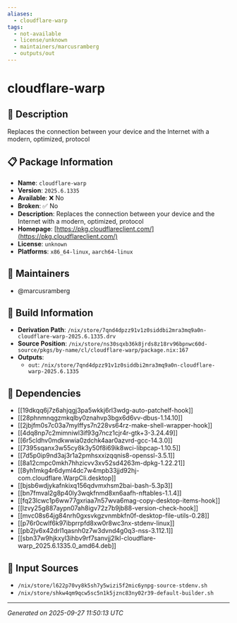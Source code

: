 ```yaml
---
aliases:
  - cloudflare-warp
tags:
  - not-available
  - license/unknown
  - maintainers/marcusramberg
  - outputs/out
---
```


# cloudflare-warp

## 📝 Description

Replaces the connection between your device and the Internet with a modern, optimized, protocol

## 📋 Package Information

- **Name**: `cloudflare-warp`
- **Version**: `2025.6.1335`
- **Available**: ❌ No
- **Broken**: ✅ No
- **Description**: Replaces the connection between your device and the Internet with a modern, optimized, protocol
- **Homepage**: [https://pkg.cloudflareclient.com/](https://pkg.cloudflareclient.com/)
- **License**: `unknown`
- **Platforms**: `x86_64-linux`, `aarch64-linux`
## 👥 Maintainers

- @marcusramberg


## 🔧 Build Information

- **Derivation Path**: `/nix/store/7qnd4dpzz91v1z0siddbi2mra3mq9a0n-cloudflare-warp-2025.6.1335.drv`
- **Source Position**: `/nix/store/ns30sqxb36k8jrds8z18rv96bpnwc60d-source/pkgs/by-name/cl/cloudflare-warp/package.nix:167`
- **Outputs**:
  - `out`:  `/nix/store/7qnd4dpzz91v1z0siddbi2mra3mq9a0n-cloudflare-warp-2025.6.1335`

## 🔗 Dependencies

- [[19dkqq6j7z6ahjqgj3pa5wkkj6rl3wdg-auto-patchelf-hook]]
- [[28phnmnqgzmkqlby0znahvp3bgx6d6vv-dbus-1.14.10]]
- [[2jbjfm0s7c03a7mylffys7n228vs64rz-make-shell-wrapper-hook]]
- [[4dq8np7c2mimniwl3if93g7ncz1cjr4r-gtk+3-3.24.49]]
- [[6r5cldhv0mdkwwia0zdchk4aar0azvrd-gcc-14.3.0]]
- [[7395sqanx3w55cy8k3y50f8i69ik8wci-libpcap-1.10.5]]
- [[7d5p0ip9nd3aj3r1a2pmhsxxizqqnis8-openssl-3.5.1]]
- [[8a12cmpc0mkh7hhzicvv3xv52sd4263m-dpkg-1.22.21]]
- [[8yh1mkg4r6dyml4dc7w4mpb33jjd92hj-com.cloudflare.WarpCli.desktop]]
- [[bjsb6wdjykafnkixq156qdvmxhsm2bai-bash-5.3p3]]
- [[bn7fmval2g8p40ly3wqkfnmd8xn6aafh-nftables-1.1.4]]
- [[fq23lcwc1p6ww77gxriaa7n57wva6mag-copy-desktop-items-hook]]
- [[lzvy25g887aypn07ah8igv72z7b9jb88-version-check-hook]]
- [[mvc08s64jg84nrh0gxsvkgzvnmbkfn0f-desktop-file-utils-0.28]]
- [[p76r0cwlf6k97ibprrpfd8xw0r8wc3nx-stdenv-linux]]
- [[pb2jv6x42drl1qasnh0z7w3dvnd4g0q3-nss-3.112.1]]
- [[sbn37w9hjkxyl3ihbv9rf7sanvjj2lkl-cloudflare-warp_2025.6.1335.0_amd64.deb]]

## 📁 Input Sources

- `/nix/store/l622p70vy8k5sh7y5wizi5f2mic6ynpg-source-stdenv.sh`
- `/nix/store/shkw4qm9qcw5sc5n1k5jznc83ny02r39-default-builder.sh`

---
*Generated on 2025-09-27 11:50:13 UTC*
